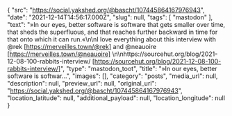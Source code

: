 {
  "src": "https://social.yakshed.org/@bascht/107445864167976943",
  "date": "2021-12-14T14:56:17.000Z",
  "slug": null,
  "tags": [
    "mastodon"
  ],
  "text": "»In our eyes, better software is software that gets smaller over time, that sheds the superfluous, and that reaches further backward in time for that onto which it can run.«\n\nI love everything about this interview with @rek [https://merveilles.town/@rek] and @neauoire [https://merveilles.town/@neauoire] \n\nhttps://sourcehut.org/blog/2021-12-08-100-rabbits-interview/ [https://sourcehut.org/blog/2021-12-08-100-rabbits-interview/]",
  "type": "mastodon_toot",
  "title": "»In our eyes, better software is softwar…",
  "images": [],
  "category": "posts",
  "media_url": null,
  "description": null,
  "preview_url": null,
  "original_url": "https://social.yakshed.org/@bascht/107445864167976943",
  "location_latitude": null,
  "additional_payload": null,
  "location_longitude": null
}